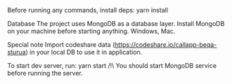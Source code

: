 Before running any commands, install deps:
yarn install

Database
The project uses MongoDB as a database layer. Install MongoDB on your machine before starting anything. Windows, Mac.

Special note
Import codeshare data (https://codeshare.io/callapp-beqa-sturua) in your local DB to use it in application.

To start dev server, run:
yarn start
/!\ You should start MongoDB service before running the server.
